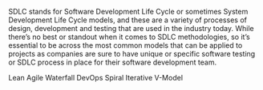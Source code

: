 SDLC stands for Software Development Life Cycle or sometimes System Development Life Cycle models, and these are a variety of processes of design, development and testing that are used in the industry today. While there’s no best or standout when it comes to SDLC methodologies, so it’s essential to be across the most common models that can be applied to projects as companies are sure to have unique or specific software testing or SDLC process in place for their software development team.

Lean
Agile
Waterfall
DevOps
Spiral
Iterative
V-Model
